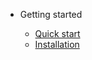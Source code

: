 - Getting started

  - [Quick start](quickstart.md)
  - [Installation](Installation-morepages.md)
 
